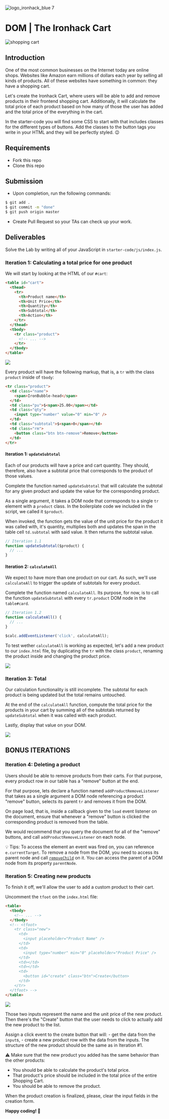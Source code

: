 ![logo_ironhack_blue 7](https://user-images.githubusercontent.com/23629340/40541063-a07a0a8a-601a-11e8-91b5-2f13e4e6b441.png)

# DOM | The Ironhack Cart

![shopping cart](https://i.imgur.com/s2Qxc9Z.jpg)

## Introduction

One of the most common businesses on the Internet today are online shops. Websites like Amazon earn millions of dollars each year by selling all kinds of products. All of these websites have something in common: they have a shopping cart.

Let's create the Ironhack Cart, where users will be able to add and remove products in their frontend shopping cart. Additionally, it will calculate the total price of each product based on how many of those the user has added and the total price of the everything in the cart.

In the starter-code you will find some CSS to start with that includes classes for the different types of buttons. Add the classes to the button tags you write in your HTML and they will be perfectly styled. 😉

## Requirements

- Fork this repo
- Clone this repo

## Submission

- Upon completion, run the following commands:

```bash
$ git add .
$ git commit -m "done"
$ git push origin master
```

- Create Pull Request so your TAs can check up your work.

## Deliverables

Solve the Lab by writing all of your JavaScript in `starter-code/js/index.js`.

### Iteration 1: Calculating a total price for one product

We will start by looking at the HTML of our `#cart`:

```html
<table id="cart">
  <thead>
    <tr>
      <th>Product name</th>
      <th>Unit Price</th>
      <th>Quantity</th>
      <th>Subtotal</th>
      <th>Action</th>
    </tr>
  </thead>
  <tbody>
    <tr class="product">
      <!-- ... -->
    </tr>
  </tbody>
</table>
```

<!-- ![](https://i.imgur.com/ZXjbkVG.png) -->

![](https://i.imgur.com/zCWQYg2.png)

Every product will have the following markup, that is, a `tr` with the class `product` inside of `tbody`:

```html
<tr class="product">
  <td class="name">
    <span>IronBubble-head</span>
  </td>
  <td class="pu">$<span>25.00</span></td>
  <td class="qty">
    <input type="number" value="0" min="0" />
  </td>
  <td class="subtotal">$<span>0</span></td>
  <td class="rm">
    <button class="btn btn-remove">Remove</button>
  </td>
</tr>
```

#### Iteration 1: `updateSubtotal`

Each of our products will have a price and cart quantity. They should, therefore, also have a subtotal price that corresponds to the product of those values.

Complete the function named `updateSubtotal` that will calculate the subtotal for any given product and update the value for the corresponding product.

As a single argument, it takes a DOM node that corresponds to a single `tr` element with a `product` class. In the boilerplate code we included in the script, we called it `$product`.

When invoked, the function gets the value of the unit price for the product it was called with, it's quantity, multiplies both and updates the span in the table cell `td.subtotal` with said value. It then returns the subtotal value.

```js
// Iteration 1.1
function updateSubtotal($product) {
  // ...
}
```

#### Iteration 2: `calculateAll`

We expect to have more than one product on our cart. As such, we'll use `calculateAll` to trigger the update of subtotals for every product.

Complete the function named `calculateAll`. Its purpose, for now, is to call the function `updateSubtotal` with every `tr.product` DOM node in the `table#card`.

```js
// Iteration 1.2
function calculateAll() {
  // ...
}

$calc.addEventListener('click', calculateAll);
```

To test wether `calculateAll` is working as expected, let's add a new product to our `index.html` file, by duplicating the `tr` with the class `product`, renaming the product inside and changing the product price.

<!-- ![](https://i.imgur.com/cbkHzZC.png) -->

![](https://i.imgur.com/Pv4NmR8.png)

### Iteration 3: Total

Our calculation functionality is still incomplete. The subtotal for each product is being updated but the total remains untouched.

At the end of the `calculateAll` function, compute the total price for the products in your cart by summing all of the subtotals returned by `updateSubtotal` when it was called with each product.

Lastly, display that value on your DOM.

<!-- ![](https://i.imgur.com/dJGyeK1.png) -->

![](https://i.imgur.com/SCtdzMd.png)

## BONUS ITERATIONS

### Iteration 4: Deleting a product

Users should be able to remove products from their carts. For that purpose, every product row in our table has a "remove" button at the end.

For that purpose, lets declare a function named `addProductRemoveListener` that takes as a single argument a DOM node referencing a product "remove" button, selects its parent `tr` and removes it from the DOM.

On page load, that is, inside a callback given to the `load` event listener on the document, ensure that whenever a "remove" button is clicked the corresponding product is removed from the table.

We would recommend that you query the document for all of the "remove" buttons, and call `addProductRemoveListener` on each node.

💡 Tips: To access the element an event was fired on, you can reference `e.currentTarget`. To remove a node from the DOM, you need to access its parent node and call [`removeChild`](https://developer.mozilla.org/en-US/docs/Web/API/Node/removeChild) on it. You can access the parent of a DOM node from its property `parentNode`.

### Iteration 5: Creating new products

To finish it off, we'll allow the user to add a custom product to their cart.

Uncomment the `tfoot` on the `index.html` file:

```html
<table>
  <tbody>
    <!-- ... -->
  </tbody>
  <!-- <tfoot>
    <tr class="new">
      <td>
        <input placeholder="Product Name" />
      </td>
      <td>
        <input type="number" min="0" placeholder="Product Price" />
      </td>
      <td></td>
      <td></td>
      <td>
        <button id="create" class="btn">Create</button>
      </td>
    </tr>
  </tfoot> -->
</table>
```

<!-- ![](https://i.imgur.com/hFKb7Fa.png) -->

![](https://i.imgur.com/J8aserm.png)

Those two inputs represent the name and the unit price of the new product. Then there's the "Create" button that the user needs to click to actually add the new product to the list.

Assign a click event to the create button that will: - get the data from the `input`s, - create a new product row with the data from the inputs. The structure of the new product should be the same as in Iteration #1.

:warning: Make sure that the new product you added has the same behavior than the other products:

- You should be able to calculate the product's total price.
- That product's price should be included in the total price of the entire Shopping Cart.
- You should be able to remove the product.

When the product creation is finalized, please, clear the input fields in the creation form.

**Happy coding! 💙**
